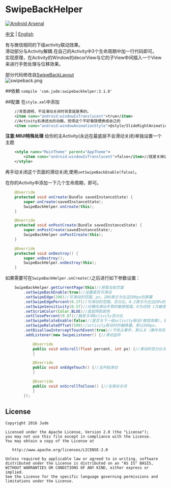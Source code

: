 # SwipeBackHelper  
[![Android Arsenal](https://img.shields.io/badge/Android%20Arsenal-SwipeBackHelper-green.svg?style=true)](https://android-arsenal.com/details/1/3611)  

[中文](https://github.com/Jude95/SwipeBackHelper/blob/master/README.md) | [English](https://github.com/Jude95/SwipeBackHelper/blob/master/README_en.md)

有与微信相同的下级activity联动效果。  
滑动部分与Activity解耦.在自己的Activity中3个生命周期中加一行代码即可。  
实现原理，在Activity的Window的decorView与它的子View中间插入一个View来进行手势处理与位移效果。  

部分代码修改自[SwipeBackLayout](https://github.com/ikew0ng/SwipeBackLayout)  
![swipeback.png](swipeback.gif)

##依赖
`compile 'com.jude:swipebackhelper:3.1.0'`

##配置
在`style.xml`中添加
```xml
    //背景透明，不设滑动关闭时背景就是黑的。
    <item name="android:windowIsTranslucent">true</item>
    //Activity右滑进出的动画，觉得这个不好看随便换成自己的
    <item name="android:windowAnimationStyle">@style/SlideRightAnimation</item>
```
**注意:MIUI特殊处理**  给你的主Activity(永远在最底层不会滑动关闭)单独设置一个主题
```xml
    <style name="MainTheme" parent="AppTheme">
        <item name="android:windowIsTranslucent">false</item>//就是关掉这个Activity的透明背景
    </style>
```
再手动关闭这个页面的滑动关闭,使用`setSwipeBackEnable(false)`。

在你的Activity中添加一下几个生命周期，即可。
```java
    @Override
    protected void onCreate(Bundle savedInstanceState) {
        super.onCreate(savedInstanceState);
        SwipeBackHelper.onCreate(this);
    }

    @Override
    protected void onPostCreate(Bundle savedInstanceState) {
        super.onPostCreate(savedInstanceState);
        SwipeBackHelper.onPostCreate(this);
    }

    @Override
    protected void onDestroy() {
        super.onDestroy();
        SwipeBackHelper.onDestroy(this);
    }
```
如果需要可在`SwipeBackHelper.onCreate()`之后进行如下参数设置：
```java
    SwipeBackHelper.getCurrentPage(this)//获取当前页面
        .setSwipeBackEnable(true)//设置是否可滑动
        .setSwipeEdge(200)//可滑动的范围。px。200表示为左边200px的屏幕
        .setSwipeEdgePercent(0.2f)//可滑动的范围。百分比。0.2表示为左边20%的屏幕
        .setSwipeSensitivity(0.5f)//对横向滑动手势的敏感程度。0为迟钝 1为敏感
        .setScrimColor(Color.BLUE)//底层阴影颜色
        .setClosePercent(0.8f)//触发关闭Activity百分比
        .setSwipeRelateEnable(false)//是否与下一级activity联动(微信效果)。默认关
        .setSwipeRelateOffset(500)//activity联动时的偏移量。默认500px。
        .setDisallowInterceptTouchEvent(true)//不抢占事件，默认关（事件将先由子View处理再由滑动关闭处理）
        .addListener(new SwipeListener() {//滑动监听

            @Override
            public void onScroll(float percent, int px) {//滑动的百分比与距离
            }

            @Override
            public void onEdgeTouch() {//当开始滑动
            }

            @Override
            public void onScrollToClose() {//当滑动关闭
            }
        });
```
License
-------

    Copyright 2016 Jude

    Licensed under the Apache License, Version 2.0 (the "License");
    you may not use this file except in compliance with the License.
    You may obtain a copy of the License at

       http://www.apache.org/licenses/LICENSE-2.0

    Unless required by applicable law or agreed to in writing, software
    distributed under the License is distributed on an "AS IS" BASIS,
    WITHOUT WARRANTIES OR CONDITIONS OF ANY KIND, either express or implied.
    See the License for the specific language governing permissions and
    limitations under the License.

